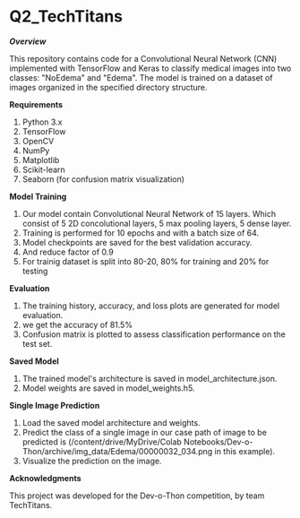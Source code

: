 # Q2_TechTitans
***Overview***

This repository contains code for a Convolutional Neural Network (CNN) implemented with TensorFlow and Keras to classify medical images into two classes: "NoEdema" and "Edema". The model is trained on a dataset of images organized in the specified directory structure.

**Requirements**

1. Python 3.x
2. TensorFlow
3. OpenCV
4. NumPy
5. Matplotlib
6. Scikit-learn
7. Seaborn (for confusion matrix visualization)

**Model Training**

1. Our model contain Convolutional Neural Network of 15 layers. Which consist of 5 2D concolutional layers, 5 max pooling layers, 5 dense layer.
2. Training is performed for 10 epochs and with a batch size of 64.
4. Model checkpoints are saved for the best validation accuracy.
5. And reduce factor of 0.9
6. For trainig dataset is split into 80-20, 80% for training and 20% for testing

**Evaluation**

1. The training history, accuracy, and loss plots are generated for model evaluation.
2. we get the accuracy of 81.5% 
3. Confusion matrix is plotted to assess classification performance on the test set.

**Saved Model**

1. The trained model's architecture is saved in model_architecture.json.
2. Model weights are saved in model_weights.h5.

**Single Image Prediction**

1. Load the saved model architecture and weights.
2. Predict the class of a single image in our case path of image to be predicted is (/content/drive/MyDrive/Colab Notebooks/Dev-o-Thon/archive/img_data/Edema/00000032_034.png in this example).
3. Visualize the prediction on the image.

**Acknowledgments**

This project was developed for the Dev-o-Thon competition, by team TechTitans.





